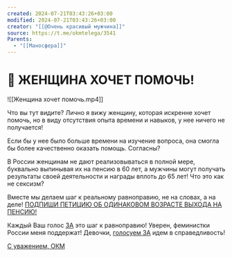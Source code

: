 ```yaml
---
created: 2024-07-21T03:43:26+03:00
modified: 2024-07-21T03:43:26+03:00
creator: "[[@Очень красивый мужчина]]"
source: https://t.me/okmtelega/3541
Parents:
  - "[[Маносфера]]"
---
```


# 📢 ЖЕНЩИНА ХОЧЕТ ПОМОЧЬ!

![[Женщина хочет помочь.mp4]]

Что вы тут видите? Лично я вижу женщину, которая искренне хочет помочь, но в виду отсутствия опыта времени и навыков, у нее ничего не получается! 

Если бы у нее было больше времени на изучение вопроса, она смогла бы более качественно оказать помощь. Согласны?

В России женщинам не дают реализовываться в полной мере, буквально выпинывая их на пенсию в 60 лет, а мужчины могут получать результаты своей деятельности и награды вплоть до 65 лет! Что это как не сексизм?
 
Вместе мы делаем шаг к реальному равноправию, не на словах, а на деле! [ПОДПИШИ ПЕТИЦИЮ ОБ ОДИНАКОВОМ ВОЗРАСТЕ ВЫХОДА НА ПЕНСИЮ!](https://www.roi.ru/109808/)

Каждый Ваш голос [ЗА](https://www.roi.ru/109808/) это шаг к равноправию! Уверен, феминистки России меня поддержат! Девочки, [голосуем ЗА](https://www.roi.ru/109808/) идем в справедливость!

[С уважением, ОКМ](https://t.me/okmtelega)

